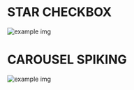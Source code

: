 
# STAR CHECKBOX
![example img](https://github.com/PopThieves/MatesRates/blob/carousel-spiking/example/wishlist%20checkpoint.png)

# CAROUSEL SPIKING
![example img](https://github.com/PopThieves/MatesRates/blob/carousel-spiking/example/carousel.png)
